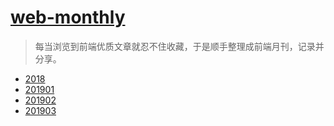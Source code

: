 # [web-monthly](https://share.istock.red/tag/frontend-monthly/)
> 每当浏览到前端优质文章就忍不住收藏，于是顺手整理成前端月刊，记录并分享。

* [2018](https://github.com/ifxc/web-monthly/tree/master/2018)
* [201901](https://github.com/ifxc/web-monthly/tree/master/201901)
* [201902](https://github.com/ifxc/web-monthly/tree/master/201902)
* [201903](https://github.com/ifxc/web-monthly/tree/master/201903)
